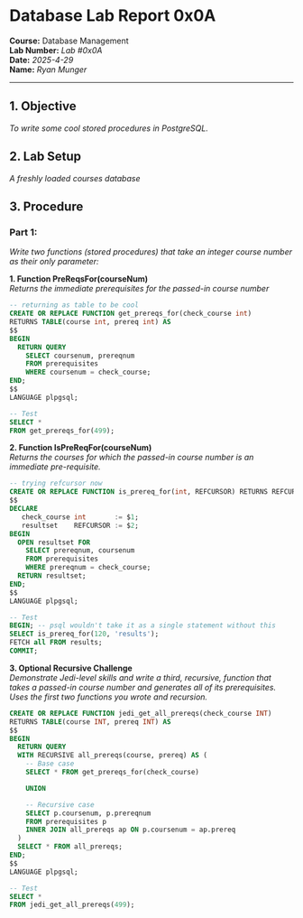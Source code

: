 # Database Lab Report 0x0A

**Course:** Database Management\
**Lab Number:** *Lab #0x0A*\
**Date:** *2025-4-29*\
**Name:** *Ryan Munger*

---

## 1. Objective

*To write some cool stored procedures in PostgreSQL.*

## 2. Lab Setup

*A freshly loaded courses database*

## 3. Procedure

### Part 1:
*Write two functions (stored procedures) that take an integer course number as their only parameter:* 

**​1. Function PreReqsFor(courseNum)** \
*Returns the immediate prerequisites for the passed-in course number*
```sql
-- returning as table to be cool
CREATE OR REPLACE FUNCTION get_prereqs_for(check_course int)
RETURNS TABLE(course int, prereq int) AS
$$
BEGIN
  RETURN QUERY
    SELECT coursenum, prereqnum
    FROM prerequisites
    WHERE coursenum = check_course;
END;
$$
LANGUAGE plpgsql;

-- Test
SELECT * 
FROM get_prereqs_for(499);
```

**2. Function IsPreReqFor(courseNum)** \
*Returns the courses for which the passed-in course number is an immediate pre-requisite.*
```sql
-- trying refcursor now
CREATE OR REPLACE FUNCTION is_prereq_for(int, REFCURSOR) RETURNS REFCURSOR AS
$$
DECLARE
   check_course int       := $1;
   resultset    REFCURSOR := $2;
BEGIN
  OPEN resultset FOR
    SELECT prereqnum, coursenum
    FROM prerequisites
    WHERE prereqnum = check_course;
  RETURN resultset;
END;
$$ 
LANGUAGE plpgsql;

-- Test
BEGIN; -- psql wouldn't take it as a single statement without this
SELECT is_prereq_for(120, 'results');
FETCH all FROM results;
COMMIT;
```

**3. Optional Recursive Challenge** \
*Demonstrate Jedi-level skills and write a third, recursive, function that takes a passed-in course number and generates all of its prerequisites. Uses the first two functions you wrote and recursion.*
```sql
CREATE OR REPLACE FUNCTION jedi_get_all_prereqs(check_course INT)
RETURNS TABLE(course INT, prereq INT) AS
$$
BEGIN
  RETURN QUERY
  WITH RECURSIVE all_prereqs(course, prereq) AS (
    -- Base case
    SELECT * FROM get_prereqs_for(check_course)

    UNION

    -- Recursive case
    SELECT p.coursenum, p.prereqnum
    FROM prerequisites p
    INNER JOIN all_prereqs ap ON p.coursenum = ap.prereq
  )
  SELECT * FROM all_prereqs;
END;
$$
LANGUAGE plpgsql;

-- Test
SELECT * 
FROM jedi_get_all_prereqs(499);
```